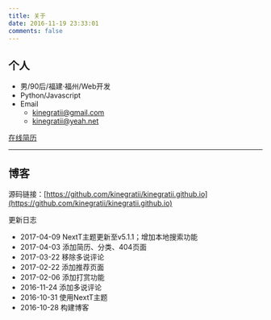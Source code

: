 ```yaml
---
title: 关于
date: 2016-11-19 23:33:01
comments: false
---
```


##  个人

- 男/90后/福建·福州/Web开发
- Python/Javascript
- Email
    - kinegratii@gmail.com
    - kinegratii@yeah.net

[在线简历](/resume)

---

## 博客

源码链接：[https://github.com/kinegratii/kinegratii.github.io](https://github.com/kinegratii/kinegratii.github.io)

更新日志

- 2017-04-09 NextT主题更新至v5.1.1；增加本地搜索功能
- 2017-04-03 添加简历、分类、404页面
- 2017-03-22 移除多说评论
- 2017-02-22 添加推荐页面
- 2017-02-06 添加打赏功能
- 2016-11-24 添加多说评论
- 2016-10-31 使用NextT主题
- 2016-10-28 构建博客
